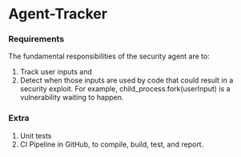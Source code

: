 # Agent-Tracker

### Requirements

The fundamental responsibilities of the security agent are to:

1. Track user inputs and
2. Detect when those inputs are used by code that could result in a security exploit.
   For example, child_process.fork(userInput) is a vulnerability waiting to happen.

### Extra

1. Unit tests
2. CI Pipeline in GitHub, to compile, build, test, and report.
